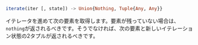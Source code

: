 ```julia
iterate(iter [, state]) -> Union{Nothing, Tuple{Any, Any}}
```

イテレータを進めて次の要素を取得します。要素が残っていない場合は、`nothing`が返されるべきです。そうでなければ、次の要素と新しいイテレーション状態の2タプルが返されるべきです。
